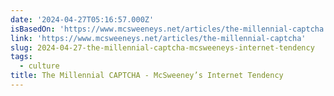 ```yaml
---
date: '2024-04-27T05:16:57.000Z'
isBasedOn: 'https://www.mcsweeneys.net/articles/the-millennial-captcha'
link: 'https://www.mcsweeneys.net/articles/the-millennial-captcha'
slug: 2024-04-27-the-millennial-captcha-mcsweeneys-internet-tendency
tags:
  - culture
title: The Millennial CAPTCHA - McSweeney’s Internet Tendency
---
```


